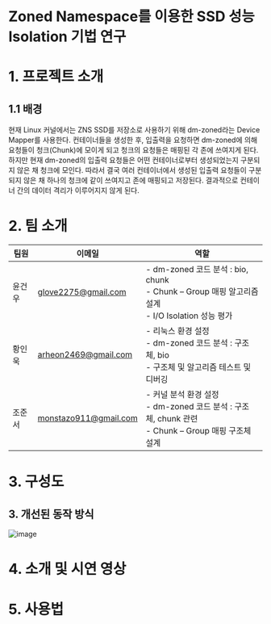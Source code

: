 # Zoned Namespace를 이용한 SSD 성능 Isolation 기법 연구
# 1. 프로젝트 소개
## 1.1 배경
  현재 Linux 커널에서는 ZNS SSD를 저장소로 사용하기 위해 dm-zoned라는 Device Mapper를 사용한다. 컨테이너들을 생성한 후, 입출력을 요청하면 dm-zoned에 의해 요청들이 청크(Chunk)에 모이게 되고 청크의 요청들은 매핑된 각 존에 쓰여지게 된다. 하지만 현재 dm-zoned의 입출력 요청들은 어떤 컨테이너로부터 생성되었는지 구분되지 않은 채 청크에 모인다. 따라서 결국 여러 컨테이너에서 생성된 입출력 요청들이 구분되지 않은 채 하나의 청크에 같이 쓰여지고 존에 매핑되고 저장된다. 결과적으로 컨테이너 간의 데이터 격리가 이루어지지 않게 된다.
# 2. 팀 소개
|팀원|이메일|역할|
|---|---|---|
|윤건우|glove2275@gmail.com|- dm-zoned 코드 분석 : bio, chunk<br>- Chunk – Group 매핑 알고리즘 설계<br>-  I/O Isolation 성능 평가|
|황인욱|arheon2469@gmail.com|- 리눅스 환경 설정<br>- dm-zoned 코드 분석 : 구조체, bio<br>- 구조체 및 알고리즘 테스트 및 디버깅|
|조준서|monstazo911@gmail.com|- 커널 분석 환경 설정<br>- dm-zoned 코드 분석 : 구조체, chunk 관련<br>- Chunk – Group 매핑 구조체 설계|
# 3. 구성도
##
## 3. 개선된 동작 방식
![image](https://github.com/pnucse-capstone/capstone-2023-1-47/assets/97718735/4aa7298c-c6d2-45d7-a694-69a6f271ea8d)
# 4. 소개 및 시연 영상
# 5. 사용법
